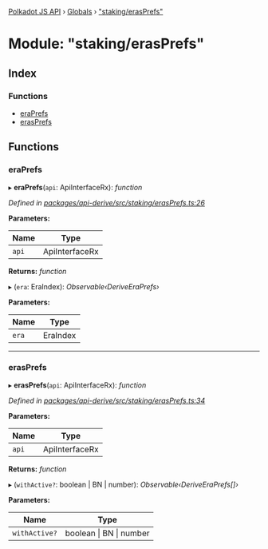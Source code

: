 [Polkadot JS API](../README.md) › [Globals](../globals.md) › ["staking/erasPrefs"](_staking_erasprefs_.md)

# Module: "staking/erasPrefs"

## Index

### Functions

* [eraPrefs](_staking_erasprefs_.md#eraprefs)
* [erasPrefs](_staking_erasprefs_.md#erasprefs)

## Functions

###  eraPrefs

▸ **eraPrefs**(`api`: ApiInterfaceRx): *function*

*Defined in [packages/api-derive/src/staking/erasPrefs.ts:26](https://github.com/polkadot-js/api/blob/6476d88e19/packages/api-derive/src/staking/erasPrefs.ts#L26)*

**Parameters:**

Name | Type |
------ | ------ |
`api` | ApiInterfaceRx |

**Returns:** *function*

▸ (`era`: EraIndex): *Observable‹DeriveEraPrefs›*

**Parameters:**

Name | Type |
------ | ------ |
`era` | EraIndex |

___

###  erasPrefs

▸ **erasPrefs**(`api`: ApiInterfaceRx): *function*

*Defined in [packages/api-derive/src/staking/erasPrefs.ts:34](https://github.com/polkadot-js/api/blob/6476d88e19/packages/api-derive/src/staking/erasPrefs.ts#L34)*

**Parameters:**

Name | Type |
------ | ------ |
`api` | ApiInterfaceRx |

**Returns:** *function*

▸ (`withActive?`: boolean | BN | number): *Observable‹DeriveEraPrefs[]›*

**Parameters:**

Name | Type |
------ | ------ |
`withActive?` | boolean &#124; BN &#124; number |
